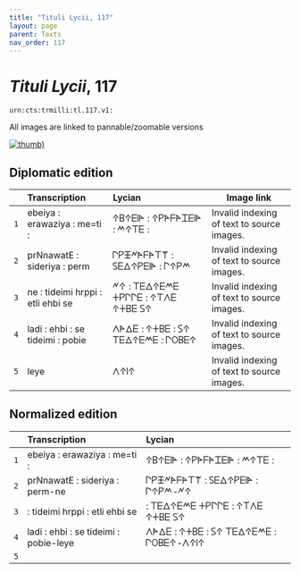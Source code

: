 ```yaml
---
title: "Tituli Lycii, 117"
layout: page
parent: Texts
nav_order: 117
---
```




# *Tituli Lycii*, 117




`urn:cts:trmilli:tl.117.v1:`



All images are linked to pannable/zoomable versions

[![thumb)](http://www.homermultitext.org/iipsrv?IIIF=/project/homer/pyramidal/deepzoom/lycian/hc/v1/2007.02.0004.tif/full/200,/0/default.jpg)](http://www.homermultitext.org/ict2/?urn=urn:cite2:lycian:hc.v1:2007.02.0004)

## Diplomatic edition

|  | Transcription | Lycian | Image link |
| :---: | :------ | :------ | --- |
| `1` | ebeiya : erawaziya : me=ti : | 𐊁𐊂𐊁𐊆𐊊𐊀 : 𐊁𐊕𐊀𐊇𐊀𐊈𐊆𐊊𐊀 : 𐊎𐊁𐊗𐊆 : |Invalid indexing of text to source images. |
| `2` | prNnawatE : sideriya : perm | 𐊓𐊕𐊑𐊏𐊀𐊇𐊀𐊗𐊚 : 𐊖𐊆𐊅𐊁𐊕𐊆𐊊𐊀 : 𐊓𐊁𐊕𐊎 |Invalid indexing of text to source images. |
| `3` | ne : tideimi hrppi : etli ehbi se | 𐊏𐊁 : 𐊗𐊆𐊅𐊁𐊆𐊎𐊆 𐊛𐊕𐊓𐊓𐊆 : 𐊁𐊗𐊍𐊆 𐊁𐊛𐊂𐊆 𐊖𐊁 |Invalid indexing of text to source images. |
| `4` | ladi : ehbi : se tideimi : pobie | 𐊍𐊀𐊅𐊆 : 𐊁𐊛𐊂𐊆 : 𐊖𐊁 𐊗𐊆𐊅𐊁𐊆𐊎𐊆 : 𐊓𐊒𐊂𐊆𐊁 |Invalid indexing of text to source images. |
| `5` | leye | 𐊍𐊁𐊊𐊁 |Invalid indexing of text to source images. |

## Normalized edition

|  | Transcription | Lycian |
| :---: | :------ | :------ |
| `1` | ebeiya : erawaziya : me=ti : | 𐊁𐊂𐊁𐊆𐊊𐊀 : 𐊁𐊕𐊀𐊇𐊀𐊈𐊆𐊊𐊀 : 𐊎𐊁𐊗𐊆 : |
| `2` | prNnawatE : sideriya : perm-ne | 𐊓𐊕𐊑𐊏𐊀𐊇𐊀𐊗𐊚 : 𐊖𐊆𐊅𐊁𐊕𐊆𐊊𐊀 : 𐊓𐊁𐊕𐊎-𐊏𐊁 |
| `3` | : tideimi hrppi : etli ehbi se | : 𐊗𐊆𐊅𐊁𐊆𐊎𐊆 𐊛𐊕𐊓𐊓𐊆 : 𐊁𐊗𐊍𐊆 𐊁𐊛𐊂𐊆 𐊖𐊁 |
| `4` | ladi : ehbi : se tideimi : pobie-leye | 𐊍𐊀𐊅𐊆 : 𐊁𐊛𐊂𐊆 : 𐊖𐊁 𐊗𐊆𐊅𐊁𐊆𐊎𐊆 : 𐊓𐊒𐊂𐊆𐊁-𐊍𐊁𐊊𐊁 |
| `5` |  |  |